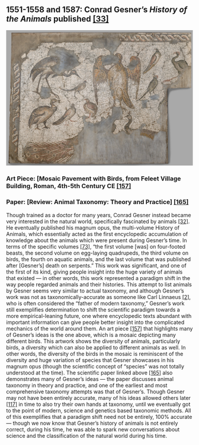 ## 1551-1558 and 1587: Conrad Gesner’s <em>History of the Animals</em> published [[33]](https://www.loc.gov/item/06004347/)

![gessner](/images/gessner.jpg)

### Art Piece: [Mosaic Pavement with Birds, from Feleet Village Building, Roman, 4th-5th Century CE [[157]](https://hvrd.art/o/291656)
### Paper: [Review: Animal Taxonomy: Theory and Practice] [[165]](https://www.jstor.org/stable/2819440)

Though trained as a doctor for many years, Conrad Gesner instead became very interested in the natural world, specifically fascinated by animals [[32]](https://www.britannica.com/biography/Conrad-Gesner). He eventually published his magnum opus, the multi-volume History of Animals, which essentially acted as the first encyclopedic accumulation of knowledge about the animals which were present during Gesner’s time. In terms of the specific volumes [[73]](http://omeka.wustl.edu/omeka/exhibits/show/haerina/intro/gesner), “the first volume [was] on four-footed beasts, the second volume on egg-laying quadrupeds, the third volume on birds, the fourth on aquatic animals, and the last volume that was published after [Gesner’s] death on serpents.” This work was significant, and one of the first of its kind, giving people insight into the huge variety of animals that existed — in other words, this work represented a paradigm shift in the way people regarded animals and their histories. This attempt to list animals by Gesner seems very similar to actual taxonomy, and although Gesner’s work was not as taxonomically-accurate as someone like Carl Linnaeus [[2]](https://www.britannica.com/biography/Carolus-Linnaeus), who is often considered the “father of modern taxonomy,” Gesner’s work still exemplifies determination to shift the scientific paradigm towards a more empirical-leaning future, one where encyclopedic texts abundant with important information can give people better insight into the complicated mechanics of the world around them. An art piece [[157]](https://hvrd.art/o/291656) that highlights many of Gesner’s ideas is the one above, which is a mosaic depicting many different birds. This artwork shows the diversity of animals, particularly birds, a diversity which can also be applied to different animals as well. In other words, the diversity of the birds in the mosaic is reminiscent of the diversity and huge variation of species that Gesner showcases in his magnum opus (though the scientific concept of “species” was not totally understood at the time). The scientific paper linked above [[165]](https://www.jstor.org/stable/2819440) also demonstrates many of Gesner’s ideas — the paper discusses animal taxonomy in theory and practice, and one of the earliest and most comprehensive taxonomy attempts was that of Gesner’s. Though Gesner may not have been entirely accurate, many of his ideas allowed others later [[117]](http://www.atbi.eu/summerschool/files/summerschool/Manktelow_Syllabus.pdf) in time to also try their own hands at taxonomy, until we eventually got to the point of modern, science and genetics based taxonomic methods. All of this exemplifies that a paradigm shift need not be entirely, 100% accurate — though we now know that Gesner’s history of animals is not entirely correct, during his time, he was able to spark new conversations about science and the classification of the natural world during his time. 
